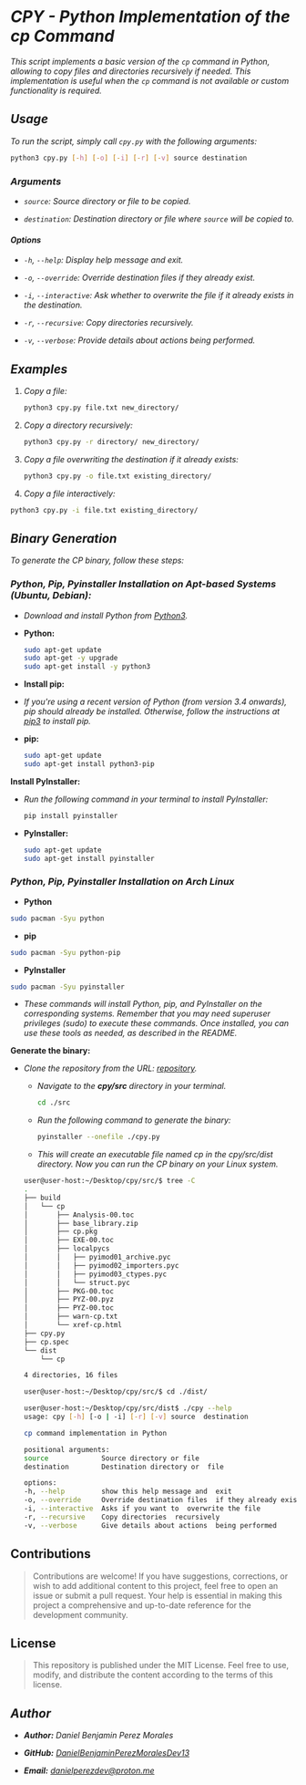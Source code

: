 <!-- Author: Daniel Benjamin Perez Morales -->
<!-- GitHub: https://github.com/DanielBenjaminPerezMoralesDev13 -->
<!-- Gitlab: https://gitlab.com/DanielBenjaminPerezMoralesDev13 -->
<!-- Email: danielperezdev@proton.me  -->
# ***CPY - Python Implementation of the cp Command***

*This script implements a basic version of the `cp` command in Python, allowing to copy files and directories recursively if needed. This implementation is useful when the `cp` command is not available or custom functionality is required.*

## ***Usage***

*To run the script, simply call `cpy.py` with the following arguments:*

```bash
python3 cpy.py [-h] [-o] [-i] [-r] [-v] source destination
```

### ***Arguments***

- *`source`: Source directory or file to be copied.*

- *`destination`: Destination directory or file where `source` will be copied to.*

#### ***Options***

- *`-h`, `--help`: Display help message and exit.*

- *`-o`, `--override`: Override destination files if they already exist.*

- *`-i`, `--interactive`: Ask whether to overwrite the file if it already exists in the destination.*

- *`-r`, `--recursive`: Copy directories recursively.*

- *`-v`, `--verbose`: Provide details about actions being performed.*

## ***Examples***

1. *Copy a file:*

    ```bash
    python3 cpy.py file.txt new_directory/
    ```

2. *Copy a directory recursively:*

    ```bash
    python3 cpy.py -r directory/ new_directory/
    ```

3. *Copy a file overwriting the destination if it already exists:*

    ```bash
    python3 cpy.py -o file.txt existing_directory/
    ```

4. *Copy a file interactively:*

```bash
python3 cpy.py -i file.txt existing_directory/
```

## ***Binary Generation***

*To generate the CP binary, follow these steps:*

### ***Python, Pip, Pyinstaller Installation on Apt-based Systems (Ubuntu, Debian):***

- *Download and install Python from [Python3](https://www.python.org/downloads/).*

- **Python:**

    ```bash
    sudo apt-get update
    sudo apt-get -y upgrade 
    sudo apt-get install -y python3
    ```

- **Install pip:**

- *If you're using a recent version of Python (from version 3.4 onwards), pip should already be installed. Otherwise, follow the instructions at [pip3](https://pip.pypa.io/en/stable/installation/) to install pip.*

- **pip:**

    ```bash
    sudo apt-get update
    sudo apt-get install python3-pip
    ```

**Install PyInstaller:**

- *Run the following command in your terminal to install PyInstaller:*

    ```bash
    pip install pyinstaller
    ```

- **PyInstaller:**

    ```bash
    sudo apt-get update
    sudo apt-get install pyinstaller
    ```

### ***Python, Pip, Pyinstaller Installation on Arch Linux***

- **Python**

```bash
sudo pacman -Syu python
```

- **pip**

```bash
sudo pacman -Syu python-pip
```

- **PyInstaller**

```bash
sudo pacman -Syu pyinstaller
```

- *These commands will install Python, pip, and PyInstaller on the corresponding systems. Remember that you may need superuser privileges (sudo) to execute these commands. Once installed, you can use these tools as needed, as described in the README.*

**Generate the binary:**

- *Clone the repository from the URL: [repository](https://github.com/DanielBenjaminPerezMoralesDev13/cpy.git "https://github.com/DanielBenjaminPerezMoralesDev13/cpy").*

  - *Navigate to the **cpy/src** directory in your terminal.*

    ```bash
    cd ./src
    ```

  - *Run the following command to generate the binary:*

    ```bash
    pyinstaller --onefile ./cpy.py
    ```

  - *This will create an executable file named cp in the cpy/src/dist directory. Now you can run the CP binary on your Linux system.*
  
  ```bash
  user@user-host:~/Desktop/cpy/src/$ tree -C
  .
  ├── build
  │   └── cp
  │       ├── Analysis-00.toc
  │       ├── base_library.zip
  │       ├── cp.pkg
  │       ├── EXE-00.toc
  │       ├── localpycs
  │       │   ├── pyimod01_archive.pyc
  │       │   ├── pyimod02_importers.pyc
  │       │   ├── pyimod03_ctypes.pyc
  │       │   └── struct.pyc
  │       ├── PKG-00.toc
  │       ├── PYZ-00.pyz
  │       ├── PYZ-00.toc
  │       ├── warn-cp.txt
  │       └── xref-cp.html
  ├── cpy.py
  ├── cp.spec
  └── dist
      └── cp

  4 directories, 16 files
  ```

  ```bash
  user@user-host:~/Desktop/cpy/src/$ cd ./dist/
  ```

  ```bash
  user@user-host:~/Desktop/cpy/src/dist$ ./cpy --help
  usage: cpy [-h] [-o | -i] [-r] [-v] source  destination

  cp command implementation in Python

  positional arguments:
  source             Source directory or file
  destination        Destination directory or  file

  options:
  -h, --help         show this help message and  exit
  -o, --override     Override destination files  if they already exist
  -i, --interactive  Asks if you want to  overwrite the file
  -r, --recursive    Copy directories  recursively
  -v, --verbose      Give details about actions  being performed
  ```

## **Contributions**

> Contributions are welcome! If you have suggestions, corrections, or wish to add additional content to this project, feel free to open an issue or submit a pull request. Your help is essential in making this project a comprehensive and up-to-date reference for the development community.

## **License**

> This repository is published under the MIT License. Feel free to use, modify, and distribute the content according to the terms of this license.

## ***Author***

- ***Author:** Daniel Benjamin Perez Morales*

- ***GitHub:** [DanielBenjaminPerezMoralesDev13](https://github.com/DanielBenjaminPerezMoralesDev13 "https://github.com/DanielBenjaminPerezMoralesDev13")*

- ***Email:** <danielperezdev@proton.me>*

